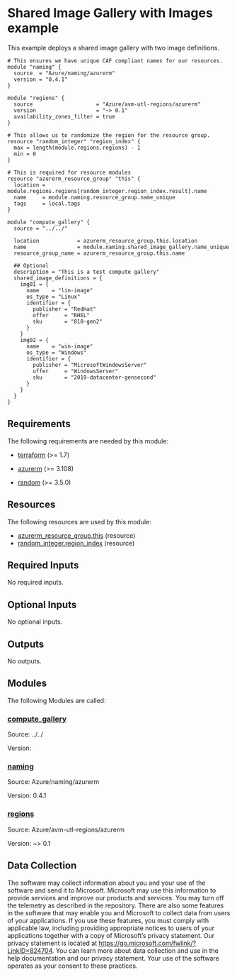 <!-- BEGIN_TF_DOCS -->
# Shared Image Gallery with Images example

This example deploys a shared image gallery with two image definitions.

```hcl
# This ensures we have unique CAF compliant names for our resources.
module "naming" {
  source  = "Azure/naming/azurerm"
  version = "0.4.1"
}

module "regions" {
  source                    = "Azure/avm-utl-regions/azurerm"
  version                   = "~> 0.1"
  availability_zones_filter = true
}

# This allows us to randomize the region for the resource group.
resource "random_integer" "region_index" {
  max = length(module.regions.regions) - 1
  min = 0
}

# This is required for resource modules
resource "azurerm_resource_group" "this" {
  location = module.regions.regions[random_integer.region_index.result].name
  name     = module.naming.resource_group.name_unique
  tags     = local.tags
}

module "compute_gallery" {
  source = "../../"

  location            = azurerm_resource_group.this.location
  name                = module.naming.shared_image_gallery.name_unique
  resource_group_name = azurerm_resource_group.this.name

  ## Optional
  description = "This is a test compute gallery"
  shared_image_definitions = {
    img01 = {
      name    = "lin-image"
      os_type = "Linux"
      identifier = {
        publisher = "RedHat"
        offer     = "RHEL"
        sku       = "810-gen2"
      }
    }
    img02 = {
      name    = "win-image"
      os_type = "Windows"
      identifier = {
        publisher = "MicrosoftWindowsServer"
        offer     = "WindowsServer"
        sku       = "2019-datacenter-gensecond"
      }
    }
  }
}
```

<!-- markdownlint-disable MD033 -->
## Requirements

The following requirements are needed by this module:

- <a name="requirement_terraform"></a> [terraform](#requirement\_terraform) (>= 1.7)

- <a name="requirement_azurerm"></a> [azurerm](#requirement\_azurerm) (>= 3.108)

- <a name="requirement_random"></a> [random](#requirement\_random) (>= 3.5.0)

## Resources

The following resources are used by this module:

- [azurerm_resource_group.this](https://registry.terraform.io/providers/hashicorp/azurerm/latest/docs/resources/resource_group) (resource)
- [random_integer.region_index](https://registry.terraform.io/providers/hashicorp/random/latest/docs/resources/integer) (resource)

<!-- markdownlint-disable MD013 -->
## Required Inputs

No required inputs.

## Optional Inputs

No optional inputs.

## Outputs

No outputs.

## Modules

The following Modules are called:

### <a name="module_compute_gallery"></a> [compute\_gallery](#module\_compute\_gallery)

Source: ../../

Version:

### <a name="module_naming"></a> [naming](#module\_naming)

Source: Azure/naming/azurerm

Version: 0.4.1

### <a name="module_regions"></a> [regions](#module\_regions)

Source: Azure/avm-utl-regions/azurerm

Version: ~> 0.1

<!-- markdownlint-disable-next-line MD041 -->
## Data Collection

The software may collect information about you and your use of the software and send it to Microsoft. Microsoft may use this information to provide services and improve our products and services. You may turn off the telemetry as described in the repository. There are also some features in the software that may enable you and Microsoft to collect data from users of your applications. If you use these features, you must comply with applicable law, including providing appropriate notices to users of your applications together with a copy of Microsoft’s privacy statement. Our privacy statement is located at <https://go.microsoft.com/fwlink/?LinkID=824704>. You can learn more about data collection and use in the help documentation and our privacy statement. Your use of the software operates as your consent to these practices.
<!-- END_TF_DOCS -->